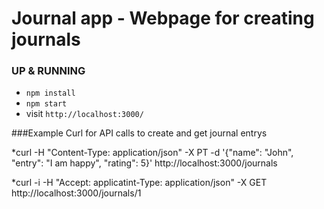 # Journal app - Webpage for creating journals

### UP & RUNNING
* `npm install`
* `npm start`
* visit `http://localhost:3000/`

###Example Curl for API calls to create and get journal entrys

*curl -H "Content-Type: application/json" -X PT -d '{"name": "John", "entry": "I am happy", "rating": 5}' http://localhost:3000/journals

*curl -i -H "Accept: applicatint-Type: application/json" -X GET http://localhost:3000/journals/1